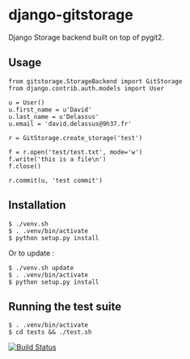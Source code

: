 django-gitstorage
=================

Django Storage backend built on top of pygit2.

## Usage

    from gitstorage.StorageBackend import GitStorage
    from django.contrib.auth.models import User
    
    u = User()
    u.first_name = u'David'
    u.last_name = u'Delassus'
    u.email = 'david.delassus@9h37.fr'

    r = GitStorage.create_storage('test')

    f = r.open('test/test.txt', mode='w')
    f.write('this is a file\n')
    f.close()

    r.commit(u, 'test commit')

## Installation

    $ ./venv.sh
    $ . .venv/bin/activate
    $ python setup.py install

Or to update :

    $ ./venv.sh update
    $ . .venv/bin/activate
    $ python setup.py install

## Running the test suite

    $ . .venv/bin/activate
    $ cd tests && ./test.sh

[![Build Status](https://travis-ci.org/linkdd/django-gitstorage.png?branch=master)](https://travis-ci.org/linkdd/django-gitstorage)
